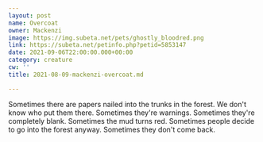 ```yaml
---
layout: post
name: Overcoat
owner: Mackenzi
image: https://img.subeta.net/pets/ghostly_bloodred.png
link: https://subeta.net/petinfo.php?petid=5853147
date: 2021-09-06T22:00:00.000+00:00
category: creature
cw: ''
title: 2021-08-09-mackenzi-overcoat.md

---
```

Sometimes there are papers nailed into the trunks in the forest. We don't know who put them there. Sometimes they're warnings. Sometimes they're completely blank. Sometimes the mud turns red. Sometimes people decide to go into the forest anyway. Sometimes they don't come back.